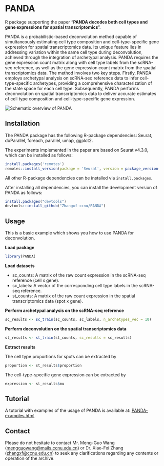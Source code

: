
<!-- README.md is generated from README.Rmd. Please edit that file -->

# PANDA

<!-- badges: start -->
<!-- badges: end -->

R package supporting the paper “**PANDA decodes both cell types and gene
expressions for spatial transcriptomics**”.

PANDA is a probabilistic-based deconvolution method capable of
simultaneously estimating cell type composition and cell-type-specific
gene expression for spatial transcriptomics data. Its unique feature
lies in addressing variation within the same cell type during
deconvolution, achieved through the integration of archetypal analysis.
PANDA requires the gene expression count matrix along with cell type
labels from the scRNA-seq reference, as well as the gene expression
count matrix from the spatial transcriptomics data. The method involves
two key steps. Firstly, PANDA employs archetypal analysis on scRNA-seq
reference data to infer cell-type-specific archetypes, providing a
comprehensive characterization of the state space for each cell type.
Subsequently, PANDA performs deconvolution on spatial transcriptomics
data to deliver accurate estimates of cell type composition and
cell-type-specific gene expression.

![Schematic overview of PANDA](figure1.png)

## Installation

The PANDA package has the following R-package dependencies: Seurat,
doParallel, foreach, parallel, umap, ggplot2.

The experiments implemented in the paper are based on Seurat v4.3.0,
which can be installed as follows:

``` r
install.packages('remotes')
remotes::install_version(package = 'Seurat', version = package_version('4.3.0'))
```

All other R-package dependencies can be installed via
`install.packages`.

After installing all dependencies, you can install the development
version of PANDA as follows:

``` r
install.packages("devtools")
devtools::install_github("Zhangxf-ccnu/PANDA")
```

## Usage

This is a basic example which shows you how to use PANDA for
deconvolution.

**Load package**

``` r
library(PANDA)
```

**Load datasets**

-   sc_counts: A matrix of the raw count expression in the scRNA-seq
    reference (cell x gene).
-   sc_labels: A vector of the corresponding cell type labels in the
    scRNA-seq reference.
-   st_counts: A matrix of the raw count expression in the spatial
    transcriptomics data (spot x gene).

**Perform archetypal analysis on the scRNA-seq reference**

``` r
sc_results <- sc_train(sc_counts, sc_labels, n_archetypes_vec = 10)
```

**Perform deconvolution on the spatial transcriptomics data**

``` r
st_results <- st_train(st_counts, sc_results = sc_results)
```

**Extract results**

The cell type proportions for spots can be extracted by

``` r
proportion <- st_results$proportion
```

The cell-type-specific gene expression can be extracted by

``` r
expression <- st_results$mu
```

## Tutorial

A tutorial with examples of the usage of PANDA is available at:
[PANDA-examples.html](https://github.com/Zhangxf-ccnu/PANDA-examples).

## Contact

Please do not hesitate to contact Mr. Meng-Guo Wang
(<mengguowang@mails.ccnu.edu.cn>) or Dr. Xiao-Fei Zhang
(<zhangxf@ccnu.edu.cn>) to seek any clarifications regarding any
contents or operation of the archive.
